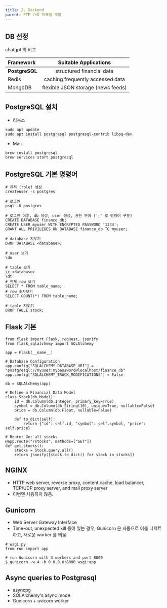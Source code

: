 ```yaml
---
title: 2. Backend
parent: ETF 가격 지표앱 개발
---
```


## DB 선정
chatgpt 의 비교

| Framework | Suitable Applications |
|:------|:------:|
| **PostgreSQL** | structured financial data|
| Redis | caching frequently accessed data |
| MongoDB | flexible JSON storage (news feeds)| 

## PostgreSQL 설치
- 리눅스
```
sudo apt update
sudo apt install postgresql postgresql-contrib libpq-dev
```

- Mac
```
brew install postgresql
brew services start postgresql
```


## PostgreSQL 기본 명령어
```
# 유저 (role) 생성
createuser -s postgres

# 로그인
psql -U postgres 

# 로그인 이후, db 생성, user 생성, 권한 부여 (';' 로 명령어 구분)
CREATE DATABASE finance_db;
CREATE USER myuser WITH ENCRYPTED PASSWORD '1234';
GRANT ALL PRIVILEGES ON DATABASE finance_db TO myuser;

# database 지우기
DROP DATABASE <database>;

# user 보기 
\du

# table 보기 
\c <database>
\dt
# 전체 row 보기
SELECT * FROM table_name;
# row 숫자보기
SELECT COUNT(*) FROM table_name;

# table 지우기
DROP TABLE stock;
```

## Flask 기본
```
from flask import Flask, request, jsonify
from flask_sqlalchemy import SQLAlchemy

app = Flask(__name__)

# Database Configuration
app.config["SQLALCHEMY_DATABASE_URI"] = "postgresql://myuser:mypassword@localhost/finance_db"
app.config["SQLALCHEMY_TRACK_MODIFICATIONS"] = False

db = SQLAlchemy(app)

# Define a Financial Data Model
class Stock(db.Model):
    id = db.Column(db.Integer, primary_key=True)
    symbol = db.Column(db.String(10), unique=True, nullable=False)
    price = db.Column(db.Float, nullable=False)

    def to_dict(self):
        return {"id": self.id, "symbol": self.symbol, "price": self.price}

# Route: Get all stocks
@app.route("/stocks", methods=["GET"])
def get_stocks():
    stocks = Stock.query.all()
    return jsonify([stock.to_dict() for stock in stocks])
```

## NGINX 
- HTTP web server, reverse proxy, content cache, load balancer, TCP/UDP proxy server, and mail proxy server
- 이번엔 사용하지 않음.

## Gunicorn
- Web Server Gateway Interface
- Time-out, unexpected kill 등이 있는 경우, Gunicorn 은 자동으로 이를 디텍트하고, 새로운 worker 를 띄움

```
# wsgi.py
from run import app

# run Gunicorn with 4 workers and port 8000
$ gunicorn -w 4 -b 0.0.0.0:8000 wsgi:app
```

## Async queries to Postgresql
- asyncpg
- SQLAlchemy's async mode
- Gunicorn + uvicorn worker